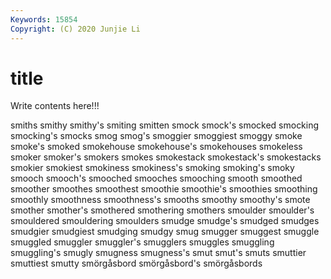 ```yaml
---
Keywords: 15854
Copyright: (C) 2020 Junjie Li
---
```


# title

Write contents here!!!

smiths 
smithy 
smithy's 
smiting 
smitten 
smock 
smock's 
smocked
smocking 
smocking's 
smocks 
smog 
smog's 
smoggier 
smoggiest 
smoggy 
smoke 
smoke's
smoked 
smokehouse 
smokehouse's 
smokehouses 
smokeless 
smoker 
smoker's 
smokers 
smokes 
smokestack
smokestack's 
smokestacks 
smokier 
smokiest 
smokiness 
smokiness's 
smoking 
smoking's 
smoky 
smooch
smooch's 
smooched 
smooches 
smooching 
smooth 
smoothed 
smoother 
smoothes 
smoothest 
smoothie
smoothie's 
smoothies 
smoothing 
smoothly 
smoothness 
smoothness's 
smooths 
smoothy 
smoothy's 
smote
smother 
smother's 
smothered 
smothering 
smothers 
smoulder 
smoulder's 
smouldered 
smouldering 
smoulders
smudge 
smudge's 
smudged 
smudges 
smudgier 
smudgiest 
smudging 
smudgy 
smug 
smugger
smuggest 
smuggle 
smuggled 
smuggler 
smuggler's 
smugglers 
smuggles 
smuggling 
smuggling's 
smugly
smugness 
smugness's 
smut 
smut's 
smuts 
smuttier 
smuttiest 
smutty 
smörgåsbord 
smörgåsbord's
smörgåsbords 

